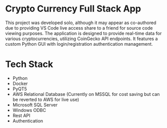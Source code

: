 # Crypto Currency Full Stack App

This project was developed solo, although it may appear as co-authored due to providing VS Code live access share to a friend for source code viewing purposes.
The application is designed to provide real-time data for various cryptocurrencies, utilizing CoinGecko API endpoints. It features a custom Python GUI with login/registration authentication management.

# Tech Stack
* Python
* Docker
* PyQT5
* AWS Relational Database (Currently on MSSQL for cost saving but can be reverted to AWS for live use)
* Microsoft SQL Server
* Windows ODBC
* Rest API
* Authentication
